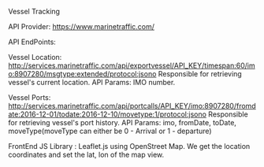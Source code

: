 Vessel Tracking

API Provider: https://www.marinetraffic.com/

API EndPoints:

Vessel Location: http://services.marinetraffic.com/api/exportvessel/API_KEY/timespan:60/imo:8907280/msgtype:extended/protocol:jsono
Responsible for retrieving vessel's current location.
API Params: IMO number.

Vessel Ports: http://services.marinetraffic.com/api/portcalls/API_KEY/imo:8907280/fromdate:2016-12-01/todate:2016-12-10/movetype:1/protocol:jsono
Responsible for retrieving vessel's port history.
API Params: imo, fromDate, toDate, moveType(moveType can either be 0 - Arrival or 1 - departure)

FrontEnd JS Library : Leaflet.js using OpenStreet Map. We get the location coordinates and set the lat, lon of the map view.



